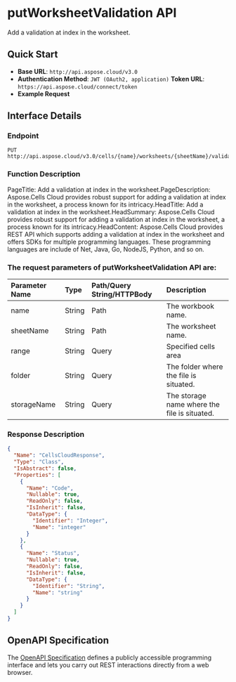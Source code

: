 # **putWorksheetValidation API**

Add a validation at index in the worksheet. 

## **Quick Start**

- **Base URL**: `http://api.aspose.cloud/v3.0`
- **Authentication Method**: `JWT (OAuth2, application)`  **Token URL**: `https://api.aspose.cloud/connect/token`
- **Example Request** 
<script src="https://gist.github.com/aspose-cells-cloud-gists/8a5b324fdf3e574dbd747c1a1e24b05d.js?file=Example30_PutWorksheetValidation.cs"></script>

## **Interface Details**

### **Endpoint** 

```
PUT http://api.aspose.cloud/v3.0/cells/{name}/worksheets/{sheetName}/validations
```

### **Function Description**
PageTitle: Add a validation at index in the worksheet.PageDescription: Aspose.Cells Cloud provides robust support for adding a validation at index in the worksheet, a process known for its intricacy.HeadTitle: Add a validation at index in the worksheet.HeadSummary: Aspose.Cells Cloud provides robust support for adding a validation at index in the worksheet, a process known for its intricacy.HeadContent: Aspose.Cells Cloud provides REST API which supports adding a validation at index in the worksheet and offers SDKs for multiple programming languages. These programming languages are include of Net, Java, Go, NodeJS, Python, and so on.

### The request parameters of **putWorksheetValidation** API are: 

| Parameter Name | Type | Path/Query String/HTTPBody | Description | 
| :- | :- | :- |:- | 
|name|String|Path|The workbook name.|
|sheetName|String|Path|The worksheet name.|
|range|String|Query|Specified cells area|
|folder|String|Query|The folder where the file is situated.|
|storageName|String|Query|The storage name where the file is situated.|


### **Response Description**
```json
{
  "Name": "CellsCloudResponse",
  "Type": "Class",
  "IsAbstract": false,
  "Properties": [
    {
      "Name": "Code",
      "Nullable": true,
      "ReadOnly": false,
      "IsInherit": false,
      "DataType": {
        "Identifier": "Integer",
        "Name": "integer"
      }
    },
    {
      "Name": "Status",
      "Nullable": true,
      "ReadOnly": false,
      "IsInherit": false,
      "DataType": {
        "Identifier": "String",
        "Name": "string"
      }
    }
  ]
}
```

## OpenAPI Specification

The [OpenAPI Specification](https://reference.aspose.cloud/cells/#/WorksheetValidationsController/PutWorksheetValidation) defines a publicly accessible programming interface and lets you carry out REST interactions directly from a web browser.

